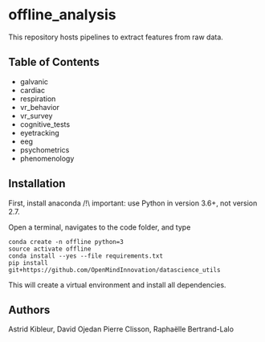 # offline_analysis
This repository hosts pipelines to extract features from raw data. 

## Table of Contents 
- galvanic
- cardiac
- respiration
- vr_behavior
- vr_survey
- cognitive_tests
- eyetracking
- eeg
- psychometrics
- phenomenology

## Installation
First, install anaconda /!\ important: use Python in version 3.6+, not version 2.7.

Open a terminal, navigates to the code folder, and type

```
conda create -n offline python=3
source activate offline
conda install --yes --file requirements.txt
pip install git+https://github.com/OpenMindInnovation/datascience_utils
```

This will create a virtual environment and install all dependencies.

## Authors 
Astrid Kibleur, David Ojedan Pierre Clisson, Raphaëlle Bertrand-Lalo

